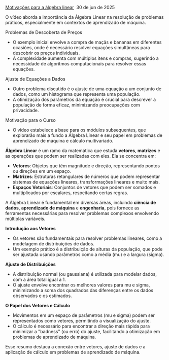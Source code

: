 [Motivações para a álgebra linear](https://www.coursera.org/learn/linear-algebra-machine-learning/lecture/N4W2c/motivations-for-linear-algebra?trk_ref=coach_copy)  30 de jun de 2025

O vídeo aborda a importância da Álgebra Linear na resolução de problemas práticos, especialmente em contextos de aprendizado de máquina.

Problemas de Descoberta de Preços

- O exemplo inicial envolve a compra de maçãs e bananas em diferentes ocasiões, onde é necessário resolver equações simultâneas para descobrir os preços individuais.
- A complexidade aumenta com múltiplos itens e compras, sugerindo a necessidade de algoritmos computacionais para resolver essas equações.

Ajuste de Equações a Dados

- Outro problema discutido é o ajuste de uma equação a um conjunto de dados, como um histograma que representa uma população.
- A otimização dos parâmetros da equação é crucial para descrever a população de forma eficaz, minimizando preocupações com privacidade.

Motivação para o Curso

- O vídeo estabelece a base para os módulos subsequentes, que explorarão mais a fundo a Álgebra Linear e seu papel em problemas de aprendizado de máquina e cálculo multivariado.

**Álgebra Linear** é um ramo da matemática que estuda **vetores**, **matrizes** e as operações que podem ser realizadas com eles. Ela se concentra em:

- **Vetores**: Objetos que têm magnitude e direção, representando pontos ou direções em um espaço.
- **Matrizes**: Estruturas retangulares de números que podem representar sistemas de equações lineares, transformações lineares e muito mais.
- **Espaços Vetoriais**: Conjuntos de vetores que podem ser somados e multiplicados por escalares, respeitando certas regras.

A Álgebra Linear é fundamental em diversas áreas, incluindo **ciência de dados**, **aprendizado de máquina** e **engenharia**, pois fornece as ferramentas necessárias para resolver problemas complexos envolvendo múltiplas variáveis.

 **Introdução aos Vetores**

- Os vetores são fundamentais para resolver problemas lineares, como a modelagem de distribuições de dados.
- Um exemplo prático é a distribuição de alturas da população, que pode ser ajustada usando parâmetros como a média (mu) e a largura (sigma).

**Ajuste de Distribuições**

- A distribuição normal (ou gaussiana) é utilizada para modelar dados, com a área total igual a 1.
- O ajuste envolve encontrar os melhores valores para mu e sigma, minimizando a soma dos quadrados das diferenças entre os dados observados e os estimados.

**O Papel dos Vetores e Cálculo**

- Movimentos em um espaço de parâmetros (mu e sigma) podem ser representados como vetores, permitindo a visualização do ajuste.
- O cálculo é necessário para encontrar a direção mais rápida para minimizar a "badness" (ou erro) do ajuste, facilitando a otimização em problemas de aprendizado de máquina.

Esse resumo destaca a conexão entre vetores, ajuste de dados e a aplicação de cálculo em problemas de aprendizado de máquina.